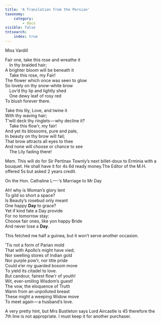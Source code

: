 ```yaml
---
title: 'A Translation from the Persian'
taxonomy:
    category:
        - docs
visible: false
tntsearch:
    index: true
---
```


<div class="author">Miss Vardill</div>

Fair one, take this rose and wreathe it  
&emsp;In thy braided hair;  
A brighter bloom will be beneath it  
&emsp;Take this rose, my Fair!  
The flower which once was seen to glow  
So lovely on thy snow-white brow  
&emsp;Lov’d thy lip and lightly shed  
&emsp;One dewy leaf of rosy red  
To blush forever there.

Take this lily, Love, and twine it  
With thy waving hair;  
T’will deck thy ringlets — why decline it?  
&emsp;Take this flow’r, my fair!  
And yet its blossoms, pure and pale,  
In beauty on thy brow will fail;  
That brow attracts all eyes to thee  
And none will choose or chance to see  
&emsp;The Lily fading there!

Mem. This will do for Sir Pertinax Townly’s next billet-doux to Erminia with a bouquet. He shall have it for 4s 6d ready money.The Editor of the M.H. offered 5s but asked 2 years credit.

On the Hon. Cathaline L—-’s Marriage to Mr Day

Ah! why is Woman’s glory lent  
To gild so short a space?  
Is Beauty’s rosebud only meant  
One happy **Day** to grace?  
Yet if kind fate a Day provide  
For no tomorrow stay:  
Choose fair ones, like yon happy Bride  
And never lose a **Day**.

This fetched me half a guinea, but it won’t serve another occasion.

’Tis not a form of Parian mold  
That with Apollo’s might have vied;  
Nor swelling stores of Indian gold  
Nor purple pow’r, nor title pride  
Could e’er my guarded bosom move  
To yield its citadel to love.  
But candour, fairest flow’r of youth!  
Wit, ever-smiling Wisdom’s guest!  
The vow, the eloquence of Truth  
Warm from an unpolluted breast  
These might a weeping Widow move  
To meet again — a husband’s love.

A very pretty hint, but Mrs Bustleton says Lord Aircastle is 45 therefore the 7th line is not appropriate. I must keep it for another purchaser.